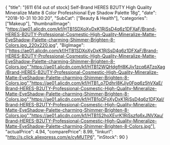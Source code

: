 {
	"title": "[611 614 out of stock] Self-Brand HERES B2UTY High Quality Mineralize Matte 8 Color Professhional Eye Shadow Palette 18g",
	"date": "2018-10-31 10:30:20",
	"SubCat": ["Beauty & Health"],
	"categories": ["Makeup"],
	"thumbnailImage": "https://ae01.alicdn.com/kf/HTB1SDXoXyDxK1RjSsD4q6z1DFXaF/Brand-HERES-B2UTY-Professional-Cosmestic-High-Quality-Mineralize-Matte-EyeShadow-Palette-charming-Shimmer-Brighten-8-Colors.jpg_220x220.jpg",
	"BigImage": ["https://ae01.alicdn.com/kf/HTB1SDXoXyDxK1RjSsD4q6z1DFXaF/Brand-HERES-B2UTY-Professional-Cosmestic-High-Quality-Mineralize-Matte-EyeShadow-Palette-charming-Shimmer-Brighten-8-Colors.jpg","https://ae01.alicdn.com/kf/HTB12WQHdgfH8KJjy1zcq6ATzpXag/Brand-HERES-B2UTY-Professional-Cosmestic-High-Quality-Mineralize-Matte-EyeShadow-Palette-charming-Shimmer-Brighten-8-Colors.jpg","https://ae01.alicdn.com/kf/HTB1_o7DdhrI8KJjy0Fpq6z5hVXaE/Brand-HERES-B2UTY-Professional-Cosmestic-High-Quality-Mineralize-Matte-EyeShadow-Palette-charming-Shimmer-Brighten-8-Colors.jpg","https://ae01.alicdn.com/kf/HTB1oDFoXyDxK1RjSsD4q6z1DFXaI/Brand-HERES-B2UTY-Professional-Cosmestic-High-Quality-Mineralize-Matte-EyeShadow-Palette-charming-Shimmer-Brighten-8-Colors.jpg","https://ae01.alicdn.com/kf/HTB1S2hoXEvrK1RjSszfq6xJNVXau/Brand-HERES-B2UTY-Professional-Cosmestic-High-Quality-Mineralize-Matte-EyeShadow-Palette-charming-Shimmer-Brighten-8-Colors.jpg"],
	"actualPrice": 4.94,
	"comparePrice": 8.99,
	"linkurl": "http://s.click.aliexpress.com/e/cyMUTP6",
	"inStock": 90
}

